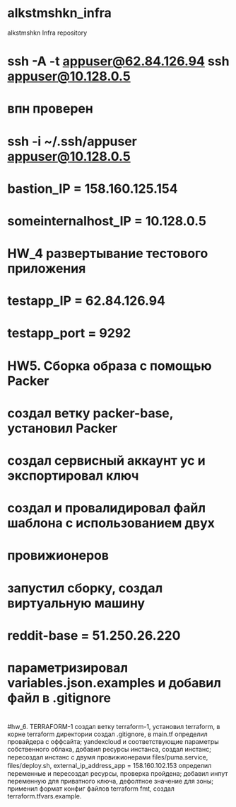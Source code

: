 # alkstmshkn_infra
alkstmshkn Infra repository

# ssh -A -t appuser@62.84.126.94 ssh appuser@10.128.0.5

# впн проверен
# ssh -i ~/.ssh/appuser appuser@10.128.0.5

# bastion_IP = 158.160.125.154
# someinternalhost_IP = 10.128.0.5

# HW_4 развертывание тестового приложения

# testapp_IP = 62.84.126.94
# testapp_port = 9292

# HW5. Сборка образа с помощью Packer
# создал ветку packer-base, установил Packer
# создал сервисный аккаунт yc и экспортировал ключ
# создал и провалидировал файл шаблона с использованием двух
#  провижионеров
# запустил сборку, создал виртуальную машину
# reddit-base = 51.250.26.220
# параметризировал variables.json.examples и добавил файл в .gitignore
#
#hw_6. TERRAFORM-1
создал ветку terraform-1, установил terraform, в корне terraform
директории создал  .gitignore, в main.tf определил провайдера с оффсайта;
yandexcloud и соответствующие параметры собственного облака, добавил
ресурсы инстанса, создал инстанс;
пересоздал инстанс с двумя провижионерами ﬁles/puma.service, ﬁles/deploy.sh,
external_ip_address_app = 158.160.102.153
определил переменные и пересоздал ресурсы, проверка пройдена;
добавил инпут переменную для приватного ключа, дефолтное значение для зоны;
применил формат конфиг файлов terraform fmt, создал terraform.tfvars.example.

